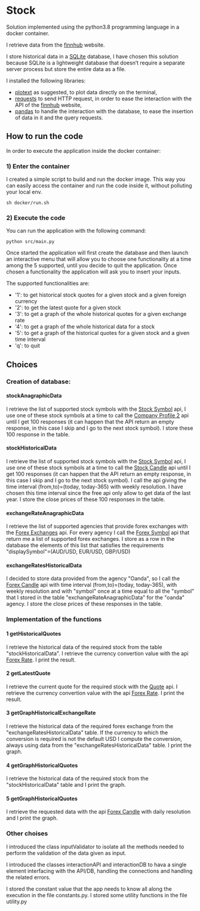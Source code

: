# Stock

Solution implemented using the python3.8 programming language in a docker container.

I retrieve data from the [finnhub](https://finnhub.io/docs/api#forex-symbols) website.

I store historical data in a [SQLite](https://docs.python.org/3/library/sqlite3.html) database, I have chosen this solution because SQLite is a lightweight database that doesn’t require a separate server process but store the entire data as a file.

I installed the following libraries:
* [plotext](https://pypi.org/project/plotext/) as suggested, to plot data directly on the terminal,
* [requests](https://pypi.org/project/requests/) to send HTTP request, in order to ease the interaction with the API of the [finnhub](https://finnhub.io/docs/api#forex-symbols) website,
* [pandas](https://pypi.org/project/pandas/) to handle the interaction with the database, to ease the insertion of data in it and the query requests.

## How to run the code
In order to execute the application inside the docker container:
### 1) Enter the container
I created a simple script to build and run the docker image. This way you can easily access the container and run the code inside it, without polluting your local env.
```
sh docker/run.sh
```
### 2) Execute the code
You can run the application with the following command:
```
python src/main.py
```
Once started the application will first create the database and then launch an interactive menu that will allow you to choose one functionality at a time among the 5 supported, until you decide to quit the application.
Once chosen a functionality the application will ask you to insert your inputs.

The supported functionalities are:
- '1': to get historical stock quotes for a given stock and a given foreign currency
- '2': to get the latest quote for a given stock
- '3': to get a graph of the whole historical quotes for a given exchange rate
- '4': to get a graph of the whole historical data for a stock
- '5': to get a graph of the historical quotes for a given stock and a given time interval
- 'q': to quit

## Choices

### Creation of database:

#### stockAnagraphicData
I retrieve the list of supported stock symbols with the [Stock Symbol](https://finnhub.io/docs/api#stock-symbols) api, I use one of these stock symbols at a time to call the [Company Profile 2](https://finnhub.io/docs/api#company-profile2) api until I get 100 responses (it can happen that the API return an empty response, in this case I skip and I go to the next stock symbol). I store these 100 response in the table.

#### stockHistoricalData
I retrieve the list of supported stock symbols with the [Stock Symbol](https://finnhub.io/docs/api#stock-symbols) api, I use one of these stock symbols at a time to call the [Stock Candle](https://finnhub.io/docs/api#stock-candles) api until I get 100 responses (it can happen that the API return an empty response, in this case I skip and I go to the next stock symbol). 
I call the api giving the time interval (from,to)=(today, today-365) with weekly resolution. I have chosen this time interval since the free api only allow to get data of the last year.
I store the close prices of these 100 responses in the table.

#### exchangeRateAnagraphicData
I retrieve the list of supported agencies that provide forex exchanges with the [Forex Exchanges](https://finnhub.io/docs/api#forex-exchanges) api. For every agency I call the [Forex Symbol](https://finnhub.io/docs/api#forex-symbols) api that return me a list of supported forex exchanges. I store as a row in the database the elements of this list that satisfies the requirements "displaySymbol"=(AUD/USD, EUR/USD, GBP/USD)

#### exchangeRatesHistoricalData
I decided to store data provided from the agency "Oanda", so I call the [Forex Candle](https://finnhub.io/docs/api#forex-candles) api with time interval (from,to)=(today, today-365), with weekly resolution and with "symbol" once at a time equal to all the "symbol" that I stored in the table "exchangeRateAnagraphicData" for the "oanda" agency.
I store the close prices of these responses in the table.

### Implementation of the functions

#### 1 getHistoricalQuotes
I retrieve the historical data of the required stock from the table "stockHistoricalData". I retrieve the currency convertion value with the api [Forex Rate](https://finnhub.io/docs/api#forex-rates). I print the result.

#### 2 getLatestQuote
I retrieve the current quote for the required stock with the [Quote](https://finnhub.io/docs/api#quote) api. I retrieve the currency convertion value with the api [Forex Rate](https://finnhub.io/docs/api#forex-rates). I print the result.

#### 3 getGraphHistoricalExchangeRate
I retrieve the historical data of the required forex exchange from the "exchangeRatesHistoricalData" table. 
If the currency to which the conversion is required is not the default USD I compute the conversion, always using data from the "exchangeRatesHistoricalData" table.
I print the graph.

#### 4 getGraphHistoricalQuotes
I retrieve the historical data of the required stock from the "stockHistoricalData" table and I print the graph.

#### 5 getGraphHistoricalQuotes
I retrieve the requested data with the api [Forex Candle](https://finnhub.io/docs/api#forex-candles) with daily resolution and I print the graph.

### Other choises
I introduced the class inputValidator to isolate all the methods needed to perform the validation of the data given as input.

I introduced the classes interactionAPI and interactionDB to hava a single element interfacing with the API/DB, handling the connections and handling the related errors.

I stored the constant value that the app needs to know all along the execution in the file constants.py. I stored some utility functions in the file utility.py